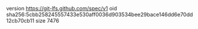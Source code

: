 version https://git-lfs.github.com/spec/v1
oid sha256:5cbb258245557433e530aff0036d903534bee29bace146dd6e70dd12cb70cb11
size 7476
